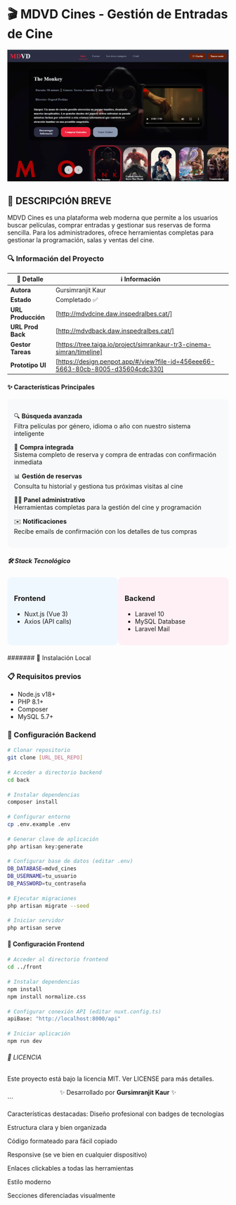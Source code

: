 # 🎬 MDVD Cines - Gestión de Entradas de Cine

![alt text](image.png)

## 📝 DESCRIPCIÓN BREVE
MDVD Cines es una plataforma web moderna que permite a los usuarios buscar películas, comprar entradas y gestionar sus reservas de forma sencilla. Para los administradores, ofrece herramientas completas para gestionar la programación, salas y ventas del cine.

### 🔍 Información del Proyecto

| 📌 Detalle          | ℹ️ Información |
|--------------------|---------------|
| **Autora**         | Gursimranjit Kaur |
| **Estado**         | Completado ✅ |
| **URL Producción** | [http://mdvdcine.daw.inspedralbes.cat/] |
| **URL Prod  Back** | [http://mdvdback.daw.inspedralbes.cat/] |
| **Gestor Tareas**  | [https://tree.taiga.io/project/simrankaur-tr3-cinema-simran/timeline] |
| **Prototipo UI**   | [https://design.penpot.app/#/view?file-id=456eee66-5663-80cb-8005-d35604cdc330] |

#### ✨ Características Principales

<div style="background: #f8f9fa; padding: 15px; border-radius: 10px; margin: 15px 0;">
  
🔍 **Búsqueda avanzada**  
Filtra películas por género, idioma o año con nuestro sistema inteligente

🛒 **Compra integrada**  
Sistema completo de reserva y compra de entradas con confirmación inmediata

📊 **Gestión de reservas**  
Consulta tu historial y gestiona tus próximas visitas al cine

👨‍💼 **Panel administrativo**  
Herramientas completas para la gestión del cine y programación

✉️ **Notificaciones**  
Recibe emails de confirmación con los detalles de tus compras

</div>

##### 🛠 Stack Tecnológico

<div style="display: flex; justify-content: space-between; margin: 20px 0;">

<div style="width: 48%; background: #f0f8ff; padding: 15px; border-radius: 10px;">

### **Frontend**
- Nuxt.js (Vue 3)
- Axios (API calls)

</div>

<div style="width: 48%; background: #fff0f5; padding: 15px; border-radius: 10px;">

### **Backend**
- Laravel 10
- MySQL Database
- Laravel Mail

</div>

</div>

####### 🚀 Instalación Local

### 📋 Requisitos previos
- Node.js v18+
- PHP 8.1+
- Composer
- MySQL 5.7+

### 🔧 Configuración Backend

```bash
# Clonar repositorio
git clone [URL_DEL_REPO]

# Acceder a directorio backend
cd back

# Instalar dependencias
composer install

# Configurar entorno
cp .env.example .env

# Generar clave de aplicación
php artisan key:generate

# Configurar base de datos (editar .env)
DB_DATABASE=mdvd_cines
DB_USERNAME=tu_usuario
DB_PASSWORD=tu_contraseña

# Ejecutar migraciones
php artisan migrate --seed

# Iniciar servidor
php artisan serve
```

#### 🔧 Configuración Frontend

```bash
# Acceder al directorio frontend
cd ../front

# Instalar dependencias
npm install
npm install normalize.css

# Configurar conexión API (editar nuxt.config.ts)
apiBase: "http://localhost:8000/api"

# Iniciar aplicación
npm run dev

```

###### 📄 LICENCIA
Este proyecto está bajo la licencia MIT. Ver LICENSE para más detalles.

<div align="center"> ✨ Desarrollado por <b>Gursimranjit Kaur</b> ✨ </div> ```

Características destacadas:
Diseño profesional con badges de tecnologías

Estructura clara y bien organizada

Código formateado para fácil copiado

Responsive (se ve bien en cualquier dispositivo)

Enlaces clickables a todas las herramientas

Estilo moderno 

Secciones diferenciadas visualmente
